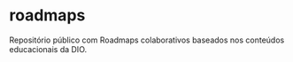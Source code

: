 # roadmaps
Repositório público com Roadmaps colaborativos baseados nos conteúdos educacionais da DIO.
